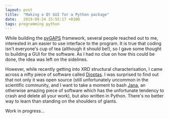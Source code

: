 ```yaml
---
layout: post
title:  "Making a Qt GUI for a Python package"
date:   2019-09-24 15:55:17 +0100
tags: programming python
---
```


While building the [pyGAPS](https://pygaps.readthedocs.io) framework, several people
reached out to me, interested in an easier to use interface to the program. It is true
that coding isn't everyone's cup of tea (although it should be!), so I gave some thought
to building a GUI for the software. As I had no clue on how this could be done, the idea
was left on the sidelines.

However, while recently getting into XRD structural characterisation, I came across a
nifty piece of software called [Dioptas](https://github.com/Dioptas/Dioptas). I was
surprised to find out that not only it was open source (still unfortunately uncommon in
the scientific community, and I want to take a moment to bash [Jana](http://jana.fzu.cz/),
an otherwise amazing piece of software which has the unfortunate tendency to crash and
delete all your work), but also written in Python. There's no better way to learn than
standing on the shoulders of giants.

Work in progress...